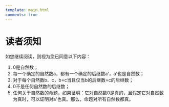 ```yaml
---
template: main.html
comments: true
---
```


# 读者须知

如您继续阅读，则视为您已同意以下内容：

1. 0是自然数；
2. 每一个确定的自然数a，都有一个确定的后继数a'，a'也是自然数；
3. 对于每个自然数b、c，b=c当且仅当b的后继数=c的后继数；
4. 0不是任何自然数的后继数；
5. 任何关于自然数的命题，如果证明：它对自然数0是真的，且假定它对自然数为真时，可以证明对a'也真。那么，命题对所有自然数都真。

